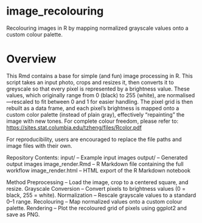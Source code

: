 # image_recolouring
Recolouring images in R by mapping normalized grayscale values onto a custom colour palette.

# Overview

This Rmd contains a base for simple (and fun) image processing in R. This script takes an input photo, crops and resizes it, then converts it to greyscale so that every pixel is represented by a brightness value. These values, which originally range from 0 (black) to 255 (white), are normalised—rescaled to fit between 0 and 1 for easier handling. The pixel grid is then rebuilt as a data frame, and each pixel’s brightness is mapped onto a custom color palette (instead of plain gray), effectively “repainting” the image with new tones. For complete colour freedom, please refer to: https://sites.stat.columbia.edu/tzheng/files/Rcolor.pdf

For reproducibility, users are encouraged to replace the file paths and image files with their own.

Repository Contents:
input/ – Example input images
output/ – Generated output images
image_render.Rmd – R Markdown file containing the full workflow
image_render.html – HTML export of the R Markdown notebook

Method
Preprocessing – Load the image, crop to a centered square, and resize.
Grayscale Conversion – Convert pixels to brightness values (0 = black, 255 = white).
Normalization – Rescale grayscale values to a standard 0–1 range.
Recolouring – Map normalized values onto a custom colour palette.
Rendering – Plot the recoloured grid of pixels using ggplot2 and save as PNG.
